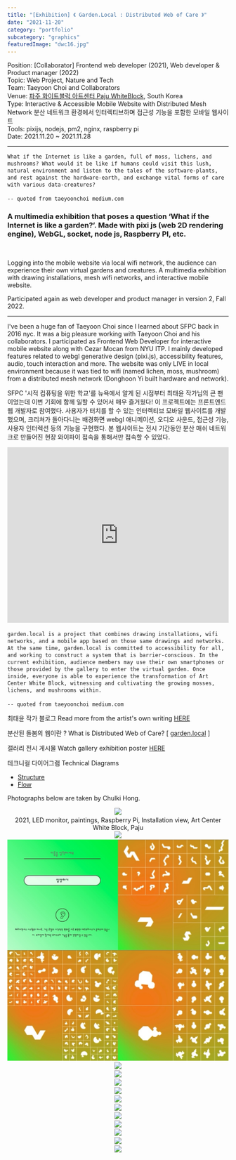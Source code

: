 ```yaml
---
title: "[Exhibition] 《 Garden.Local : Distributed Web of Care 》"
date: "2021-11-20"
category: "portfolio"
subcategory: "graphics"
featuredImage: "dwc16.jpg"
---
```


<div class="intro">
Position: [Collaborator] Frontend web developer (2021), Web developer & Product manager (2022) <br />
Topic: Web Project, Nature and Tech <br />
Team: Taeyoon Choi and Collaborators <br />
Venue: <a target="_blank" rel="noreferrer" href="https://whiteblock.org/%EC%A0%84%EC%8B%9C/view/2792034">파주 화이트블럭 아트센터 Paju WhiteBlock</a>, South Korea <br />
Type: Interactive & Accessible Mobile Website with Distributed Mesh Network 분산 네트워크 환경에서 인터렉티브하며 접근성 기능을 포함한 모바일 웹사이트 <br />
Tools: pixijs, nodejs, pm2, nginx, raspberry pi<br />
Date: 2021.11.20 ~ 2021.11.28 <br />
</div>
<hr />

```
What if the Internet is like a garden, full of moss, lichens, and mushrooms? What would it be like if humans could visit this lush, natural environment and listen to the tales of the software-plants, and rest against the hardware-earth, and exchange vital forms of care with various data-creatures?

-- quoted from taeyoonchoi medium.com
```

<h3>A multimedia exhibition that poses a question ‘What if the Internet is like a garden?’. Made with pixi js (web 2D rendering engine), WebGL, socket, node js, Raspberry PI, etc. </h3>

<br />

Logging into the mobile website via local wifi network, the audience can experience their own virtual gardens and creatures. A multimedia exhibition with drawing installations, mesh wifi networks, and interactive mobile website.

Participated again as web developer and product manager in version 2, Fall 2022.

---

I've been a huge fan of Taeyoon Choi since I learned about SFPC back in 2016 nyc. It was a big pleasure working with Taeyoon Choi and his collaborators. I participated as Frontend Web Developer for interactive mobile website along with Cezar Mocan from NYU ITP. I mainly developed features related to webgl generative design (pixi.js), accessibility features, audio, touch interaction and more. The website was only LIVE in local environment because it was tied to wifi (named lichen, moss, mushroom) from a distributed mesh network (Donghoon Yi built hardware and network).

SFPC '시적 컴퓨팅을 위한 학교'를 뉴욕에서 알게 된 시점부터 최태윤 작가님의 큰 팬이었는데 이번 기회에 함께 일할 수 있어서 매우 즐거웠다! 이 프로젝트에는 프론트엔드 웹 개발자로 참여했다. 사용자가 터치를 할 수 있는 인터렉티브 모바일 웹사이트를 개발했으며, 크리쳐가 돌아다니는 배경화면 webgl 애니메이션, 오디오 사운드, 접근성 기능, 사용자 인터렉션 등의 기능을 구현했다. 본 웹사이트는 전시 기간동안 분산 매쉬 네트워크로 만들어진 현장 와이파이 접속을 통해서만 접속할 수 있었다.

<iframe width="100%" height="400" src="https://www.youtube.com/embed/4rHwXSdUtBs" title="YouTube video player" frameborder="0" allow="accelerometer; autoplay; clipboard-write; encrypted-media; gyroscope; picture-in-picture" allowfullscreen></iframe>

```
garden.local is a project that combines drawing installations, wifi networks, and a mobile app based on those same drawings and networks. At the same time, garden.local is committed to accessibility for all, and working to construct a system that is barrier-conscious. In the current exhibition, audience members may use their own smartphones or those provided by the gallery to enter the virtual garden. Once inside, everyone is able to experience the transformation of Art Center White Block, witnessing and cultivating the growing mosses, lichens, and mushrooms within.

-- quoted from taeyoonchoi medium.com
```

최태윤 작가 블로그 Read more from the artist's own writing [HERE](https://tchoi8.medium.com/distributed-web-of-care-garden-local-1b8976f38606)

분산된 돌봄의 웹이란 ? What is Distributed Web of Care? [ [garden.local](http://distributedweb.care/) ]

갤러리 전시 게시물 Watch gallery exhibition poster [HERE](https://whiteblock.org/%EC%A0%84%EC%8B%9C/view/2792034)

테크니컬 다이어그램 Technical Diagrams

- [Structure](https://www.figma.com/file/w2HzFecg65sds39SEc4S6Z/Software-Diagram?node-id=0%3A1)
- [Flow](https://www.figma.com/file/w2HzFecg65sds39SEc4S6Z/Software-Diagram?node-id=9%3A4)

Photographs below are taken by Chulki Hong.

<figure style="display: block; margin: 0 auto; text-align: center">
<img src="dwc15.jpg">
<figcaption><garden.local> 2021, LED monitor, paintings, Raspberry Pi, Installation view, Art Center White Block, Paju</figcaption>
</figure>

<figure style="display: block; margin: 0 auto; text-align: center">
<img src="dwc16.jpg">
<figcaption></figcaption>
</figure>

<figure style="display: block; margin: 0 auto; text-align: center">
<img src="dwcgrid.jpg">
<figcaption></figcaption>
</figure>

<figure style="display: block; margin: 0 auto; text-align: center">
<img src="dwc4.jpg">
<figcaption></figcaption>
</figure>

<figure style="display: block; margin: 0 auto; text-align: center">
<img src="dwc10.jpg">
<figcaption></figcaption>
</figure>

<figure style="display: block; margin: 0 auto; text-align: center">
<img src="dwc11.jpg">
<figcaption></figcaption>
</figure>

<figure style="display: block; margin: 0 auto; text-align: center">
<img src="dwc12.jpg">
<figcaption></figcaption>
</figure>

<figure style="display: block; margin: 0 auto; text-align: center">
<img src="dwc6.jpg">
<figcaption></figcaption>
</figure>

<figure style="display: block; margin: 0 auto; text-align: center">
<img src="dwc8.jpg">
<figcaption></figcaption>
</figure>

<figure style="display: block; margin: 0 auto; text-align: center">
<img src="dwc9.jpg">
<figcaption></figcaption>
</figure>

<figure style="display: block; margin: 0 auto; text-align: center">
<img src="dwc13.jpg">
<figcaption></figcaption>
</figure>

<figure style="display: block; margin: 0 auto; text-align: center">
<img src="dwc14.jpg">
<figcaption></figcaption>
</figure>

<figure style="display: block; margin: 0 auto; text-align: center">
<img src="dwc1.jpg">
<figcaption></figcaption>
</figure>

<figure style="display: block; margin: 0 auto; text-align: center">
<img src="dwc3.jpg">
<figcaption></figcaption>
</figure>
